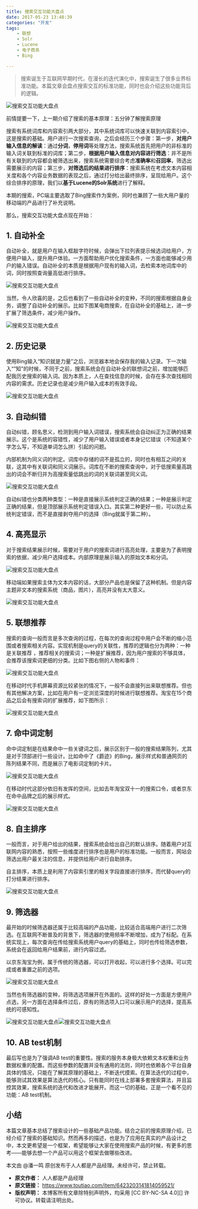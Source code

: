 ```yaml
---
title: 搜索交互功能大盘点
date: 2017-05-23 13:48:39
categories: "开发"
tags:
	- 联想
	- Solr
	- Lucene
	- 电子商务
	- Bing

---
```


> 搜索诞生于互联网早期时代，在漫长的迭代演化中，搜索诞生了很多业界标准功能。本篇文章会盘点搜索交互的标准功能，同时也会介绍这些功能背后的逻辑。

![搜索交互功能大盘点][ERRU-ZAAQ-FMYE.jpg]

前情提要一下，上一期介绍了搜索的基本原理：五分钟了解搜索原理

搜索有系统词库和内容索引两大部分，其中系统词库可以快速关联到内容索引中，这是搜索的基础。用户进行一次搜索查询，之后会经历三个步骤：第一步，**对用户输入信息的解读**：通过**分词**，**停用词**等处理方法，搜索系统首先把用户的非标准的输入词关联到标准的词库；第二步，**根据用户输入信息对内容进行筛选**：并不是所有关联到的内容都会被筛选出来，搜索系统需要综合考虑**准确率**和**召回率**，筛选出需要展示的内容；第三步，**对筛选后的结果进行排序**：搜索系统在考虑文本内容相关度和各个内容业务数据的表现之后，通过打分给出最终排序，呈现给用户。这个综合排序的原理，我们以**基于Lucene的Solr系统**进行了解释。

本期的搜索，PC端主要选取了Bing搜索作为案例，同时也兼顾了一些大用户量的移动端的产品进行了补充说明。

那么，搜索交互功能大盘点现在开始：

## 1. 自动补全 ##

自动补全，就是用户在输入框敲字符时候，会弹出下拉列表提示候选词给用户，方便用户输入，提升用户体验。一方面帮助用户优化搜索条件，一方面也能够减少用户的输入错误。自动补全的本质是根据用户现有的输入词，去检索本地词库中的词，同时按照查询量高低进行排序。

![搜索交互功能大盘点][UQAR-EE3U-MFNI.jpg]

当然，令人欣喜的是，之后也看到了一些自动补全的变种，不同的搜索根据自身业务，调整了自动补全的展示。比如下图某电商搜索，在自动补全的基础上，进一步扩展了筛选条件，减少用户操作。

![搜索交互功能大盘点][YEZI-QB6B-VBYU.jpg]

## 2. 历史记录 ##

使用Bing输入“知识就是力量”之后，浏览器本地会保存我的输入记录。下一次输入“”知”的时候，不同于之前，搜索系统会在自动补全的联想词之前，增加能够匹配我历史搜索的输入词。因为本质上，人在查找信息的时候，会存在多次查找相同内容的需求。历史记录也是减少用户输入成本的有效手段。

![搜索交互功能大盘点][VRUU-EFIZ-7FUI.jpg]

## 3. 自动纠错 ##

自动纠错，顾名思义，检测到用户输入词错误，搜索系统会自动纠正为正确的结果展示。这个是系统的容错性，减少了用户输入错误或者本身记忆错误（不知道某个字怎么写，不知道单词怎么拼）引起的问题。

内部机制为同义词的判定。词库中存储的词不是孤立的，同时也有相互之间的关联，这其中有关联词和同义词展示。词库在不断的搜索查询中，对于低搜索量高跳出的词会不断归并为高搜索量低跳出的词的关联词甚至同义词。

![搜索交互功能大盘点][VE3U-NVYA-6ZRV.jpg]

自动纠错也分类两种类型：一种是直接展示系统判定正确的结果；一种是展示判定正确的结果，但是顶部展示系统判定错误入口。其实第二种更好一些，可以防止系统判定错误，而不是直接剥夺用户的选择（Bing就属于第二种）。

## 4. 高亮显示 ##

对于搜索结果展示时候，需要对于用户的搜索词进行高亮处理，主要是为了表明搜索的依据，减少用户选择成本。内部原理是展示输入的原始文本和分词。

![搜索交互功能大盘点][ABQZ-BZQV-F7ZY.jpg]

移动端如果搜索主体为文本内容的话，大部分产品也是保留了这种机制。但是内容主题非文本的搜索系统（商品，图片），高亮并没有太大意义。

![搜索交互功能大盘点][IUIY-3UEF-YVE3.jpg]

## 5. 联想推荐 ##

搜索的查询一般而言是多次查询的过程，在每次的查询过程中用户会不断的缩小范围或者搜索相关内容。实现机制是query的关联性，推荐的逻辑也分为两种：一种是关联推荐 ，推荐相关的搜索词；一种是扩展推荐，因为用户搜索的不够具体，会推荐该搜索词更细的分类。比如下图右侧的人物和事件：

![搜索交互功能大盘点][YJQU-MIMB-YNVB.jpg]

在移动时代手机屏幕资源比较紧张的情况下，一般不会直接列出来联想推荐。但也有其他解决方案，比如在用户有一定浏览深度的时候进行联想推荐。淘宝在15个商品之后会有搜索词的扩展推荐，如下图所示：

![搜索交互功能大盘点][ZNRB-JNRY-UNER.jpg]

## 7. 命中词定制 ##

命中词定制是在结果命中一些关键词之后，展示区别于一般的搜索结果陈列，尤其是对于顶部进行一些设计。比如命中了《爵迹》的Bing，展示样式和普通网页的陈列结果不同，而是展示了电影词定制的卡片。

![搜索交互功能大盘点][QUIU-BEUV-QYBN.jpg]

在移动时代这部分依旧有发挥的空间，比如去年淘宝双十一的搜索口令，或者京东在命中品牌之后的展示样式。

![搜索交互功能大盘点][FYI7-VFMQ-FFII.jpg]

## 8. 自主排序 ##

一般而言，对于用户给出的结果，搜索系统会给出自己的默认排序。随着用户对互联网内容的熟悉，按照一些维度进行排序也是用户的标准功能。一般而言，网站会筛选出用户最关注的信息，并提供给用户进行自助排序。

自主排序，本质上是利用了内容索引里的相关字段直接进行排序，而代替query的打分结果进行排序。

![搜索交互功能大盘点][ZRAF-VENA-JAMB.jpg]

## 9. 筛选器 ##

最开始的时候筛选器还属于比较高端的产品功能，比较适合高端用户进行二次筛选。在互联网不断普及的背景下，筛选器的使用频率不断增加，成为了标配。在系统实现上，每次查询在传给搜索系统用户query的基础上，同时也传给筛选参数，系统会在返回给用户结果前，进行内容过滤。

以京东淘宝为例，属于传统的筛选器，可以打开收起，可以进行多个选择。可以完成或者重置之前的选项。

![搜索交互功能大盘点][EENM-RUNA-2UMV.jpg]

当然也有筛选器的变种，将筛选选项展开在外面的。这样的好处一方面是方便用户点选，另一方面在选择条件过后，原有的筛选项入口可以展示用户的选择，提高系统的可感知性。

![搜索交互功能大盘点][UMFN-R3EY-VVRR.jpg]![搜索交互功能大盘点][ER7N-RJRY-EANN.jpg]

## 10. AB test机制 ##

最后写也是为了强调AB test的重要性。搜索的服务本身极大依赖文本权重和业务数据权重的配置。而这些参数的配置并没有通用的法则，同时也依赖各个平台自身具体的情况，只能在了解其原理的基础上，不断迭代摸索。在算法迭代的过程中，能够测试其效果是算法迭代的核心。只有能同时在线上部署多套搜索算法，并且监控其效果，搜索系统的迭代和改进才能展开。而这一切的基础，正是一个看不见的功能：AB test机制。

## 小结 ##

本篇文章基本总结了搜索设计的一些基础产品功能。结合之前的搜索原理介绍，已经介绍了搜索的基础知识。然而再多的描述，也是为了应用在真实的产品设计之中，本文更希望是一个框架，希望能够让大家在使用搜索产品的时候，有更多的思考——能够去想一个产品可以用这个框架去做哪些改进。

本文由 @潘一鸣 原创发布于人人都是产品经理。未经许可，禁止转载。


[ERRU-ZAAQ-FMYE.jpg]: /pro/os/crawler/ERRU-ZAAQ-FMYE.jpg
[UQAR-EE3U-MFNI.jpg]: /pro/os/crawler/UQAR-EE3U-MFNI.jpg
[YEZI-QB6B-VBYU.jpg]: /pro/os/crawler/YEZI-QB6B-VBYU.jpg
[VRUU-EFIZ-7FUI.jpg]: /pro/os/crawler/VRUU-EFIZ-7FUI.jpg
[VE3U-NVYA-6ZRV.jpg]: /pro/os/crawler/VE3U-NVYA-6ZRV.jpg
[ABQZ-BZQV-F7ZY.jpg]: /pro/os/crawler/ABQZ-BZQV-F7ZY.jpg
[IUIY-3UEF-YVE3.jpg]: /pro/os/crawler/IUIY-3UEF-YVE3.jpg
[YJQU-MIMB-YNVB.jpg]: /pro/os/crawler/YJQU-MIMB-YNVB.jpg
[ZNRB-JNRY-UNER.jpg]: /pro/os/crawler/ZNRB-JNRY-UNER.jpg
[QUIU-BEUV-QYBN.jpg]: /pro/os/crawler/QUIU-BEUV-QYBN.jpg
[FYI7-VFMQ-FFII.jpg]: /pro/os/crawler/FYI7-VFMQ-FFII.jpg
[ZRAF-VENA-JAMB.jpg]: /pro/os/crawler/ZRAF-VENA-JAMB.jpg
[EENM-RUNA-2UMV.jpg]: /pro/os/crawler/EENM-RUNA-2UMV.jpg
[UMFN-R3EY-VVRR.jpg]: /pro/os/crawler/UMFN-R3EY-VVRR.jpg
[ER7N-RJRY-EANN.jpg]: /pro/os/crawler/ER7N-RJRY-EANN.jpg
 *  **原文作者：** 人人都是产品经理
 *  **原文链接：** https://www.toutiao.com/item/6423203141814059521/
 *  **版权声明：** 本博客所有文章除特别声明外，均采用 [CC BY-NC-SA 4.0][] 许可协议。转载请注明出处。
